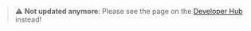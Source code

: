 > :warning: **Not updated anymore**: Please see the page on the [Developer Hub](https://developers.metaplex.com/umi/serializers) instead!